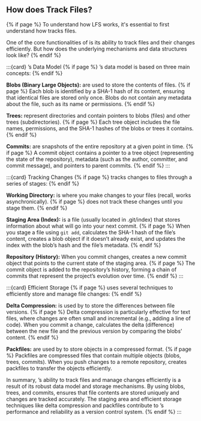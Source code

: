 ## How does <i class="fab fa-git"></i> Track Files?
{% if page %}
To understand how <i class="fab fa-git"></i> LFS works, it's essential to first understand how <i class="fab fa-git"></i> tracks files.

One of the core functionalities of <i class="fab fa-git"></i> is its ability to track files and their changes efficiently. 
But how does the underlying mechanisms and data structures look like?
{% endif %}

:::{card} <i class="fab fa-git"></i>’s Data Model
{% if page %}
<i class="fab fa-git"></i>’s data model is based on three main concepts: 
{% endif %}

**Blobs (Binary Large Objects):** are used to store the contents of files. 
{% if page %}
Each blob is identified by a SHA-1 hash of its content, ensuring that identical files are stored only once.
Blobs do not contain any metadata about the file, such as its name or permissions.
{% endif %}

**Trees:** represent directories and contain pointers to blobs (files) and other trees (subdirectories).
{% if page %}
Each tree object includes the file names, permissions, and the SHA-1 hashes of the blobs or trees it contains.
{% endif %}

**Commits:** are snapshots of the entire repository at a given point in time.
{% if page %}
A commit object contains a pointer to a tree object (representing the state of the repository), metadata (such as the author, committer, and commit message), and pointers to parent commits.
{% endif %}
:::

:::{card} Tracking Changes
{% if page %}
<i class="fab fa-git"></i> tracks changes to files through a series of stages:
{% endif %}

**Working Directory:** is where you make changes to your files (recall, <i class="fab fa-git"></i> works asynchronically).
{% if page %}
<i class="fab fa-git"></i> does not track these changes until you stage them.
{% endif %}

**Staging Area (Index):** is a file (usually located in .git/index) that stores information about what will go into your next commit.
{% if page %}
When you stage a file using `git add`, <i class="fab fa-git"></i> calculates the SHA-1 hash of the file’s content, creates a blob object if it doesn’t already exist, and updates the index with the blob’s hash and the file’s metadata.
{% endif %}

**Repository (History):** When you commit changes, <i class="fab fa-git"></i> creates a new commit object that points to the current state of the staging area.
{% if page %}
The commit object is added to the repository’s history, forming a chain of commits that represent the project’s evolution over time.
{% endif %}
:::

:::{card} Efficient Storage
{% if page %}
<i class="fab fa-git"></i> uses several techniques to efficiently store and manage file changes:
{% endif %}

**Delta Compression:** is used by <i class="fab fa-git"></i> to store the differences between file versions.
{% if page %}
Delta compression is particularly effective for text files, where changes are often small and incremental (e.g., adding a line of code).
When you commit a change, <i class="fab fa-git"></i> calculates the delta (difference) between the new file and the previous version by comparing the blobs’ content.
{% endif %}

**Packfiles:** are used by <i class="fab fa-git"></i> to store objects in a compressed format.
{% if page %}
Packfiles are compressed files that contain multiple objects (blobs, trees, commits).
When you push changes to a remote repository, <i class="fab fa-git"></i> creates packfiles to transfer the objects efficiently.

In summary, <i class="fab fa-git"></i>’s ability to track files and manage changes efficiently is a result of its robust data model and storage mechanisms.
By using blobs, trees, and commits, <i class="fab fa-git"></i> ensures that file contents are stored uniquely and changes are tracked accurately. 
The staging area and efficient storage techniques like delta compression and packfiles contribute to <i class="fab fa-git"></i>’s performance and reliability as a version control system.
{% endif %}
:::